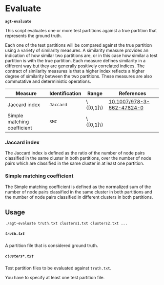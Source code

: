 # Evaluate

**`agt-evaluate`**

This script evaluates one or more test partitions against a true partition that
represents the ground truth.

Each one of the test partitions will be compared against the true partition
using a variety of similarity measures. A similarity measure provides an
indication of how similar two partitions are, or in this case how similar a test
partition is with the true partition. Each measure defines similarity in a
different way but they are generally positively correlated indices. The contract
of similarity measures is that a higher index reflects a higher degree of
similarity between the two partitions. These measures are also commutative and
deterministic operations.

Measure                     | Identification | Range       | References                                                               
--------------------------- | -------------- | ----------- | -------------------------------|
Jaccard index               | `Jaccard`      | \\([0,1]\\) | [10.1007/978-3-662-47824-0][1] |
Simple matching coefficient | `SMC`          | \\([0,1]\\) |                                |

[1]: https://doi.org/10.1007/978-3-662-47824-0_2

### Jaccard index

The Jaccard index is defined as the ratio of the number of node pairs classified
in the same cluster in both partitions, over the number of node pairs which are
classified in the same cluster in at least one partition.

### Simple matching coefficient

The Simple matching coefficient is defined as the normalized sum of the number
of node pairs classified in the same cluster in both partitions and the number
of node pairs classified in different clusters in both partitions.

## Usage

```
./agt-evaluate truth.txt clusters1.txt clusters2.txt ...
```

##### `truth.txt`

A partition file that is considered ground truth.

##### `clusters*.txt`

Test partition files to be evaluated against `truth.txt`.

You have to specify at least one test partition file.
